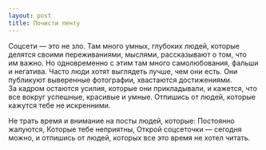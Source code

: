 ```yaml
---
layout: post
title: Почисти ленту
---
```


Соцсети — это не зло. Там много умных, глубоких людей, которые делятся своими переживаниями, мыслями, рассказывают о том, что им важно. Но одновременно с этим там много самолюбования, фальши и негатива. Часто люди хотят выглядеть лучше, чем они есть. Они публикуют выверенные фотографии, хвастаются достижениями. За кадром остаются усилия, которые они прикладывали, и кажется, что все вокруг успешные, красивые и умные. Отпишись от людей, которые кажутся тебе не искренними.

Не трать время и внимание на посты людей, которые:
Постоянно жалуются,
Которые тебе неприятны,
Открой соцсеточки — сегодня можно, и отпишись от людей, которых все это время не хотел читать.
